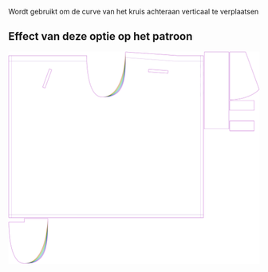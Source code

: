Wordt gebruikt om de curve van het kruis achteraan verticaal te verplaatsen



## Effect van deze optie op het patroon
![Deze afbeelding toont het effect van deze optie door meerdere varianten die een andere waarde hebben voor deze optie te vervangen](waralee_crotchfactorbackver_sample.svg "Effect van deze optie op het patroon")